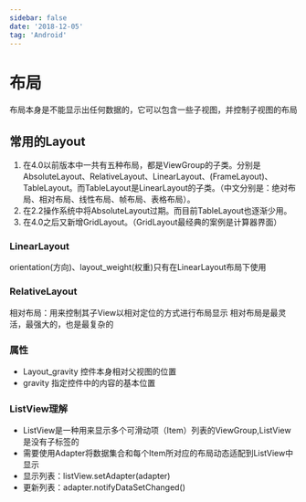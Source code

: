 ```yaml
---
sidebar: false
date: '2018-12-05'
tag: 'Android'
---
```


# 布局
布局本身是不能显示出任何数据的，它可以包含一些子视图，并控制子视图的布局

## 常用的Layout
1. 在4.0以前版本中一共有五种布局，都是ViewGroup的子类。分别是AbsoluteLayout、RelativeLayout、LinearLayout、(FrameLayout)、TableLayout。而TableLayout是LinearLayout的子类。（中文分别是：绝对布局、相对布局、线性布局、帧布局、表格布局）。
2. 在2.2操作系统中将AbsoluteLayout过期。而目前TableLayout也逐渐少用。
3. 在4.0之后又新增GridLayout。（GridLayout最经典的案例是计算器界面）

### LinearLayout
orientation(方向)、layout_weight(权重)只有在LinearLayout布局下使用

### RelativeLayout
相对布局：用来控制其子View以相对定位的方式进行布局显示
相对布局是最灵活，最强大的，也是最复杂的
 
### 属性
+ Layout_gravity 控件本身相对父视图的位置
+ gravity 指定控件中的内容的基本位置

### ListView理解
+ ListView是一种用来显示多个可滑动项（Item）列表的ViewGroup,ListView是没有子标签的
+ 需要使用Adapter将数据集合和每个Item所对应的布局动态适配到ListView中显示
+ 显示列表：listView.setAdapter(adapter)
+ 更新列表：adapter.notifyDataSetChanged()

